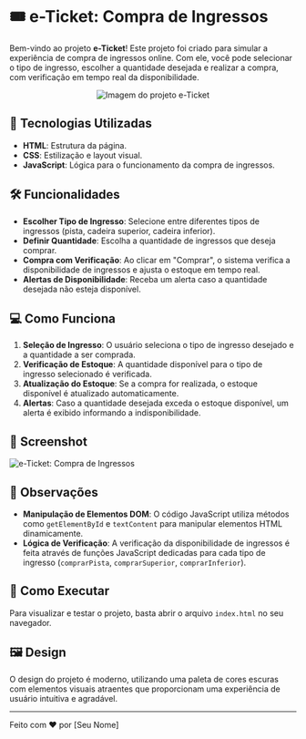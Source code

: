 # 🎟️ e-Ticket: Compra de Ingressos

Bem-vindo ao projeto **e-Ticket**! Este projeto foi criado para simular a experiência de compra de ingressos online. Com ele, você pode selecionar o tipo de ingresso, escolher a quantidade desejada e realizar a compra, com verificação em tempo real da disponibilidade.

<p align="center">
  <img src="caminho-para-sua-imagem.png" alt="Imagem do projeto e-Ticket">
</p>

## 🎨 Tecnologias Utilizadas

- **HTML**: Estrutura da página.
- **CSS**: Estilização e layout visual.
- **JavaScript**: Lógica para o funcionamento da compra de ingressos.

## 🛠️ Funcionalidades

- **Escolher Tipo de Ingresso**: Selecione entre diferentes tipos de ingressos (pista, cadeira superior, cadeira inferior).
- **Definir Quantidade**: Escolha a quantidade de ingressos que deseja comprar.
- **Compra com Verificação**: Ao clicar em "Comprar", o sistema verifica a disponibilidade de ingressos e ajusta o estoque em tempo real.
- **Alertas de Disponibilidade**: Receba um alerta caso a quantidade desejada não esteja disponível.

## 💻 Como Funciona

1. **Seleção de Ingresso**: O usuário seleciona o tipo de ingresso desejado e a quantidade a ser comprada.
2. **Verificação de Estoque**: A quantidade disponível para o tipo de ingresso selecionado é verificada.
3. **Atualização do Estoque**: Se a compra for realizada, o estoque disponível é atualizado automaticamente.
4. **Alertas**: Caso a quantidade desejada exceda o estoque disponível, um alerta é exibido informando a indisponibilidade.

## 📸 Screenshot

![e-Ticket: Compra de Ingressos](caminho-para-sua-imagem.png)

## 📝 Observações

- **Manipulação de Elementos DOM**: O código JavaScript utiliza métodos como `getElementById` e `textContent` para manipular elementos HTML dinamicamente.
- **Lógica de Verificação**: A verificação da disponibilidade de ingressos é feita através de funções JavaScript dedicadas para cada tipo de ingresso (`comprarPista`, `comprarSuperior`, `comprarInferior`).

## 🚀 Como Executar

Para visualizar e testar o projeto, basta abrir o arquivo `index.html` no seu navegador.

## 🖼️ Design

O design do projeto é moderno, utilizando uma paleta de cores escuras com elementos visuais atraentes que proporcionam uma experiência de usuário intuitiva e agradável.

---

Feito com ❤️ por [Seu Nome]
